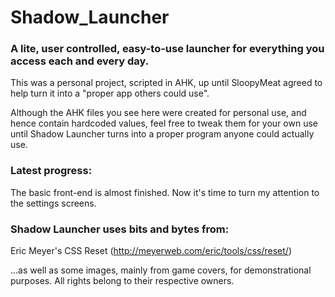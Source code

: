 # Shadow_Launcher
### A lite, user controlled, easy-to-use launcher for everything you access each and every day.

This was a personal project, scripted in AHK, up until SloopyMeat agreed to help turn it into a "proper app others could use".

Although the AHK files you see here were created for personal use, and hence contain hardcoded values, feel free to tweak them for your own use until Shadow Launcher turns into a proper program anyone could actually use.


### Latest progress:
The basic front-end is almost finished. Now it's time to turn my attention to the settings screens.



### Shadow Launcher uses bits and bytes from:
Eric Meyer's CSS Reset (http://meyerweb.com/eric/tools/css/reset/)

...as well as some images, mainly from game covers, for demonstrational purposes. All rights belong to their respective owners.
